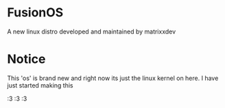 # FusionOS
A new linux distro developed and maintained by matrixxdev

# Notice
This 'os' is brand new and right now its just the linux kernel on here. I have just started making this

:3
:3
:3
